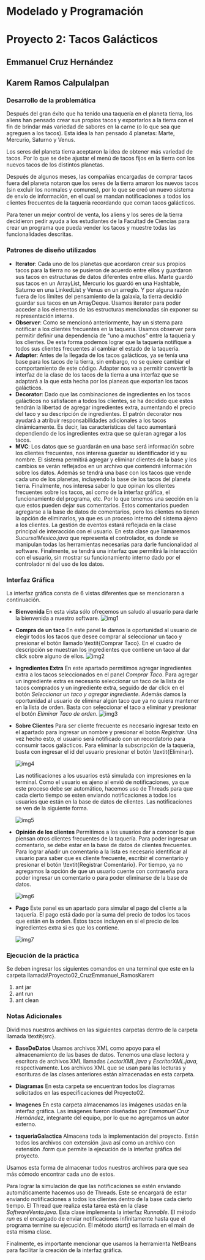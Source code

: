 # Modelado y Programación
# Proyecto 2: Tacos Galácticos
## Emmanuel Cruz Hernández
## Karem Ramos Calpulalpan

### Desarrollo de la problemática

Después del gran éxito que ha tenido una taquería en el planeta tierra, los aliens han pensado crear sus propios tacos y exportarlos a la tierra con el fin de brindar más variedad de sabores en la carne (o lo que sea que agreguen a los tacos). Esta idea la han pensado 4 planetas: Marte, Mercurio, Saturno y Venus.

Los seres del planeta tierra aceptaron la idea de obtener más variedad de tacos. Por lo que se debe ajustar el menú de tacos fijos en la tierra con los nuevos tacos de los distintos planetas.

Después de algunos meses, las compañías encargadas de comprar tacos fuera del planeta notaron que los seres de la tierra amaron los nuevos tacos (sin excluir los normales y comunes), por lo que se creó un nuevo sistema de envío de información, en el cual se mandan notificaciones a todos los clientes frecuentes de la taquería recordando que coman tacos galácticos.

Para tener un mejor control de venta, los aliens y los seres de la tierra decidieron pedir ayuda a los estudiantes de la Facultad de Ciencias para crear un programa que pueda vender los tacos y muestre todas las funcionalidades descritas.

### Patrones de diseño utilizados

- **Iterator**: Cada uno de los planetas que acordaron crear sus propios tacos para la tierra no se pusieron de acuerdo entre ellos y guardaron sus tacos en estructuras de datos diferentes entre ellas. Marte guardó sus tacos en un ArrayList, Mercurio los guardó en una Hashtable, Saturno en una LinkedList y Venus en un arreglo. Y por alguna razón fuera de los límites del pensamiento de la galaxia, la tierra decidió guardar sus tacos en un ArrayDeque. Usamos iterator para poder acceder a los elementos de las estructuras mencionadas sin exponer su representación interna.
- **Observer**: Como se mencionó anteriormente, hay un sistema para notificar a los clientes frecuentes en la taquería. Usamos observer para permitir definir una dependencia de “uno a muchos” entre la taquería y los clientes. De esta forma podemos lograr que la taquería notifique a todos sus clientes frecuentes al cambiar el estado de la taquería.
- **Adapter**: Antes de la llegada de los tacos galácticos, ya se tenía una base para los tacos de la tierra, sin embargo, no se quiere cambiar el comportamiento de este código. Adapter nos va a permitir convertir la interfaz de la clase de los tacos de la tierra a una interfaz que se adaptará a la que esta hecha por los planeas que exportan los tacos galácticos.
- **Decorator**: Dado que las combinaciones de ingredientes en los tacos galácticos no satisfacen a todos los clientes, se ha decidido que estos tendrán la libertad de agregar ingredientes extra, aumentando el precio del taco y su descripción de ingredientes. El patrón decorator nos ayudará a atribuir responsabilidades adicionales a los tacos dinámicamente. Es decir, las características del taco aumentará dependiendo de los ingredientes extra que se quieran agregar a los tacos.
- **MVC**: Los datos que se guardarán en una base será información sobre los clientes frecuentes, nos interesa guardar su identificador id y su nombre. El sistema permitirá agregar y eliminar clientes de la base y los cambios se verán reflejados en un archivo que contendrá información sobre los datos. Además se tendrá una base con los tacos que vende cada uno de los planetas, incluyendo la base de los tacos del planeta tierra.
Finalmente, nos interesa saber lo que opinan los clientes frecuentes sobre los tacos, así como de la interfaz gráfica, el funcionamiento del programa, etc. Por lo que tenemos una sección en la que estos pueden dejar sus comentarios. Estos comentarios pueden agregarse a la base de datos de comentarios, pero los clientes no tienen la opción de eliminarlos, ya que es un proceso interno del sistema ajeno a los clientes.
La gestión de eventos estará reflejada en la clase principal de interacción con el usuario. En esta clase que llamaremos _SucursalMexico.java_ que representa el controlador, es donde se manipulan todas las herramientas necesarias para darle funcionalidad al software.
Finalmente, se tendrá una interfaz que permitirá la interacción con el usuario, sin mostrar su funcionamiento interno dado por el controlador ni del uso de los datos.

### Interfaz Gráfica

La interfaz gráfica consta de 6 vistas diferentes que se mencionaran a continuación.

- **Bienvenida**
	En esta vista sólo ofrecemos un saludo al usuario para darle la bienvenida a nuestro software.
	![img1](ImgReadme/img1.png)
- **Compra de un taco**
	En este panel le damos la oportunidad al usuario de elegir todos los tacos que desee comprar al seleccionar un taco y presionar el botón llamado \textit{Comprar Taco}. En el cuadro de descripción se muestran los ingredientes que contiene un taco al dar click sobre alguno de ellos.
	![img2](ImgReadme/img2.png)
- **Ingredientes Extra**
	En este apartado permitimos agregar ingredientes extra a los tacos seleccionados en el panel _Comprar Taco_. Para agregar un ingrediente extra es necesario seleccionar un taco de la lista de tacos comprados y un ingrediente extra, seguido de dar click en el botón _Seleccionar un taco y agregar ingrediente_.
	Además damos la oportunidad al usuario de eliminar algún taco que ya no quiera mantener en la lista de orden. Basta con seleccionar el taco a eliminar y presionar el botón _Eliminar Taco de orden_.
	![img3](ImgReadme/img3.png)

- **Sobre Clientes**
	Para ser cliente frecuente es necesario ingresar texto en el apartado para ingresar un nombre y presionar el botón _Registrar_. Una vez hecho esto, el usuario será notificado con un recordatorio para consumir tacos galácticos.
	Para eliminar la subscripción de la taquería, basta con ingresar el id del usuario presionar el botón \textit{Eliminar}.

	![img4](ImgReadme/img4.png)

	Las notificaciones a los usuarios está simulada con impresiones en la terminal. Como el usuario es ajeno al envió de notificaciones, ya que este proceso debe ser automático, hacemos uso de Threads para que cada cierto tiempo se esten enviando notificaciones a todos los usuarios que están en la base de datos de clientes. Las notificaciones se ven de la siguiente forma.

	![img5](ImgReadme/img5.png)

- **Opinión de los clientes**
	Permitimos a los usuarios dar a conocer lo que piensan otros clientes frecuentes de la taquería. Para poder ingresar un comentario, se debe estar en la base de datos de clientes frecuentes. Para lograr añadir un comentario a la lista es necesario identificar al usuario para saber que es cliente frecuente, escribir el comentario y presionar el botón \textit{Registrar Comentario}.
	Por tiempo, ya no agregamos la opción de que un usuario cuente con contraseña para poder ingresar un comentario o para poder eliminarse de la base de datos.

	![img6](ImgReadme/img6.png)

- **Pago**
	Este panel es un apartado para simular el pago del cliente a la taquería. El pago está dado por la suma del precio de todos los tacos que están en la orden. Estos tacos incluyen en sí el precio de los ingredientes extra si es que los contiene.

	![img7](ImgReadme/img7.png)

### Ejecución de la práctica

Se deben ingresar los siguientes comandos en una terminal que este en la carpeta llamada\\Proyecto02\_CruzEmmanuel\_RamosKarem

1. ant jar
2. ant run
3. ant clean

### Notas Adicionales

Dividimos nuestros archivos en las siguientes carpetas dentro de la carpeta llamada \textit{src}.

- **BaseDeDatos**
	Usamos archivos XML como apoyo para el almacenamiento de las bases de datos. Tenemos una clase lectora y escritora de archivos XML llamadas _LectorXML.java_ y _EscritorXML.java_, respectivamente.
	Los archivos XML que se usan para las lecturas y escrituras de las clases anteriores están almacenadas en esta carpeta.

- **Diagramas**
	En esta carpeta se encuentran todos los diagramas solicitados en las especificaciones del Proyecto02.

- **Imagenes**
	En esta carpeta almacenamos las imágenes usadas en la interfaz gráfica. Las imágenes fueron diseñadas por _Emmanuel Cruz Hernández_, integrante del equipo, por lo que no agregamos un autor externo.

- **taqueriaGalactica**
	Almacena toda la implementación del proyecto. Están todos los archivos con extensión .java así como un archivo con extensión .form que permite la ejecución de la interfaz gráfica del proyecto.



Usamos esta forma de almacenar todos nuestros archivos para que sea más cómodo encontrar cada uno de estos. 

Para lograr la simulación de que las notificaciones se estén enviando automáticamente hacemos uso de Threads. Este se encargará de estar enviando notificaciones a todos los clientes dentro de la base cada cierto tiempo. El Thread que realiza esta tarea está en la clase _SoftwareVenta.java_. Esta clase implementa la interfaz _Runnable_. El método _run_ es el encargado de enviar notificaciones infinitamente hasta que el programa termine su ejecución. El método _start()_ es llamada en el main de esta misma clase.

Finalmente, es importante mencionar que usamos la herramienta NetBeans para facilitar la creación de la interfaz gráfica.

